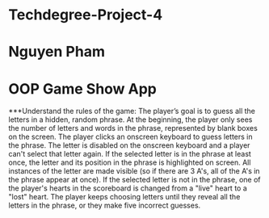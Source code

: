 # Techdegree-Project-4
# Nguyen Pham
# OOP Game Show App

***Understand the rules of the game:
  The player’s goal is to guess all the letters in a hidden, random phrase. At the beginning, the player only sees the number of letters and words in the phrase, represented by blank boxes on the screen.
  The player clicks an onscreen keyboard to guess letters in the phrase.
  The letter is disabled on the onscreen keyboard and a player can't select that letter again.
  If the selected letter is in the phrase at least once, the letter and its position in the phrase is highlighted on screen.  All instances of the letter are made visible (so if there are 3 A's, all of the A's in the phrase appear at once).
  If the selected letter is not in the phrase, one of the player's hearts in the scoreboard is changed from a "live" heart to a "lost" heart.
  The player keeps choosing letters until they reveal all the letters in the phrase, or they make five incorrect guesses.

